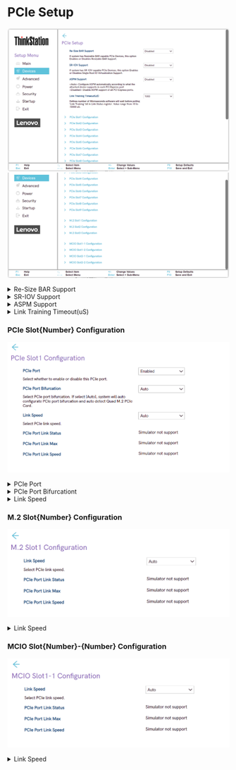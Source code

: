 # PCIe Setup #

![](./img/ts_pciesetup_px1.png)
![](./img/ts_pciesetup_px2.png)
<!--![](./img/ts_pciesetup_px.png)
![](./img/ts_pciesetup_px_2.png)-->

<details><summary>Re-Size BAR Support</summary>
If system has Resizable BAR capable PCIe Devices, this option
Enables or Disables Resizable BAR Support.
Options:

1. **Disabled** – Default.
2. Enabled.

| WMI Setting name | Values | SVP / SMP Req'd | AMD/Intel |
|:---|:---|:---|:---|
| ReSizeBARSupport  | Enabled, Disabled |  | Both |
</details>


<details><summary>SR-IOV Support</summary>
If system has SR-IOV capable PCIe Devices, this option Enables
or Disables Single Root IO Virtualization Support.

Options:

1. **Disabled** – Default.
2. Enabled.

| WMI Setting name | Values | SVP / SMP Req'd | AMD/Intel |
|:---|:---|:---|:---|
| SRIOVSupport   | Enabled, Disabled |  | Both |
</details>

<details><summary>ASPM Support</summary>
<Auto> Configure ASPM automatically according to what the
attached device supports in each PCI Express port
<Disabled> Disable ASPM support of all PCI Express ports.

Options:

1. **Disabled** – Default.
2. Auto.

| WMI Setting name | Values | SVP / SMP Req'd | AMD/Intel |
|:---|:---|:---|:---|
| ASPMSupport   | Disabled, Auto |  | Both | 
</details>

<details><summary>Link Training Timeout(uS)</summary>
Defines number of Microseconds software will wait before polling
'Link Training' bit in Link Status register. Value range from 10 to 10000 uS.
Options:

1. **1000** – Default.
2. Simulator not support.

</details>


<!-- Need to add all of the PCIe Slotx Configurations 
These will likely be subheader drop downs
-->
### PCIe Slot{Number} Configuration ###

![](./img/ts_pcieslotconfig.png)

<details><summary>PCIe Port</summary>
Select whether to enable or disable this PCIe port.

Options:

1. **Enabled** – Default.
2. Disabled.

| WMI Setting name | Values | SVP / SMP Req'd | AMD/Intel |
|:---|:---|:---|:---|
| PCIeSlot{Number}Port | Enabled, Disabled |  | Both | 
</details>

<details><summary>PCIe Port Bifurcationt</summary>
Select PCIe port bifurcation. If select [Auto], system will auto
configurate PCIe port bifurcation and auto detect Quad M.2 PCIe Card.

Options:

1. **Auto** – Default.
2. x4x4x4x4.
3. x8x8.
4. x16

| WMI Setting name | Values | SVP / SMP Req'd | AMD/Intel |
|:---|:---|:---|:---|
| PCIeSlot{Number}Bifurcation   | x4x4x4x4, x8x8, x16, Auto |  | Both | 
</details>

<details><summary>Link Speed</summary>
Select PCEi Link Speed.

Options:

1. **Auto** – Default.
2. Gen 1 (2.5 GT/s).
3. Gen 2 (5 GT/s).
4. Gen 3 (8 GT/s).
5. Gen 4 (16 GT/s)

| WMI Setting name | Values | SVP / SMP Req'd | AMD/Intel |
|:---|:---|:---|:---|
| PCIeSlot{Number}LinkSpeed | Auto, Gen 1 (2.5 GT/s), Gen 2 (5 GT/s), Gen 3 (8 GT/s), Gen 4 (16 GT/s) |  | Both | 
</details>

### M.2 Slot{Number} Configuration ###

![](./img/ts_m2slotconfig.png)

<details><summary>Link Speed</summary>
Select PCIe Link Speed.

Options:

1. **Auto** – Default.
2. Gen 1 (2.5 GT/s).
3. Gen 2 (5 GT/s).
4. Gen 3 (8 GT/s).
5. Gen 4 (16 GT/s)
6. Gen 5 (32 GT/s)

| WMI Setting name | Values | SVP / SMP Req'd | AMD/Intel |
|:---|:---|:---|:---|
| M2Slot{Number}LinkSpeed | Auto, Gen 1 (2.5 GT/s), Gen 2 (5 GT/s), Gen 3 (8 GT/s), Gen 4 (16 GT/s), Gen 5 (32 GT/s) |  | Both | 
</details>

### MCIO Slot{Number}-{Number} Configuration

![](./img/ts_mcioslotconfig.png)

<details><summary>Link Speed</summary>
Select PCIe Link Speed.

Options:

1. **Auto** – Default.
2. Gen 1 (2.5 GT/s).
3. Gen 2 (5 GT/s).
4. Gen 3 (8 GT/s).
5. Gen 4 (16 GT/s)
6. Gen 5 (32 GT/s)

| WMI Setting name | Values | SVP / SMP Req'd | AMD/Intel |
|:---|:---|:---|:---|
| MCIOSlot{Number}{Number}LinkSpeed | Auto, Gen 1 (2.5 GT/s), Gen 2 (5 GT/s), Gen 3 (8 GT/s), Gen 4 (16 GT/s), Gen 5 (32 GT/s) |  | Intel | 
</details>
